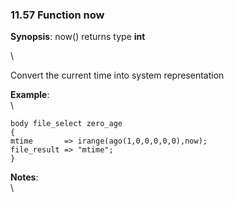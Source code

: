### 11.57 Function now

**Synopsis**: now() returns type **int**

\

Convert the current time into system representation

**Example**:\
 \

    body file_select zero_age
    {
    mtime       => irange(ago(1,0,0,0,0,0),now);
    file_result => "mtime";
    }

**Notes**:\
 \
